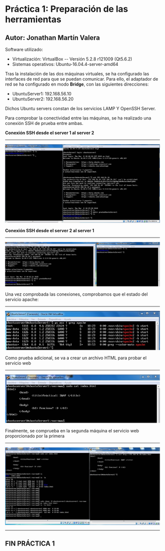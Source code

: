 # Práctica 1: Preparación de las herramientas
## Autor: Jonathan Martín Valera

Software utilizado:  

- Virtualización: VirtualBox -- Versión 5.2.8 r121009 (Qt5.6.2)
- Sistemas operativos: Ubuntu-16.04.4-server-amd64


Tras la instalación de las dos máquinas virtuales, se ha configurado las interfaces de red para que se puedan comunicar. Para ello, el adaptador de red se ha configurado en modo **Bridge**, con las siguientes direcciones:

- UbuntuServer1: 192.168.56.10
- UbuntuServer2: 192.168.56.20

Dichos Ubuntu servers constan de los servicios LAMP Y OpenSSH Server.

Para comprobar la conectividad entre las máquinas, se ha realizado una conexión SSH de prueba entre ambas.

**Conexión SSH desde el server 1 al server 2**

---

![img](https://github.com/jmv74211/SWAP/blob/master/Práctica_1/Imágenes/ssh.jpg)

**Conexión SSH desde el server 2 al server 1**

---

![img](https://github.com/jmv74211/SWAP/blob/master/Práctica_1/Imágenes/ssh2.jpg)  


Una vez comprobada las conexiones, comprobamos que el estado del servicio apache:

---

![img](https://github.com/jmv74211/SWAP/blob/master/Práctica_1/Imágenes/apacheServerStatus.jpg)

Como prueba adicional, se va a crear un archivo HTML para probar el servicio web

---

![img](https://github.com/jmv74211/SWAP/blob/master/Práctica_1/Imágenes/pruebaHTML.jpg)

Finalmente, se comprueba en la segunda máquina el servicio web proporcionado por la primera

---

![img](https://github.com/jmv74211/SWAP/blob/master/Práctica_1/Imágenes/pruebaFinal.jpg)

---

##  FIN PRÁCTICA 1 
